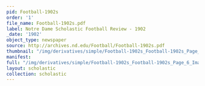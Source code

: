 ```yaml
---
pid: Football-1902s
order: '1'
file_name: Football-1902s.pdf
label: Notre Dame Scholastic Football Review - 1902
_date: '1902'
object_type: newspaper
source: http://archives.nd.edu/Football/Football-1902s.pdf
thumbnail: "/img/derivatives/simple/Football-1902s_Football-1902s_Page_6_Image_0001/thumbnail.jpg"
manifest:
full: "/img/derivatives/simple/Football-1902s_Football-1902s_Page_6_Image_0001/fullwidth.jpg"
layout: scholastic
collection: scholastic
---
```

